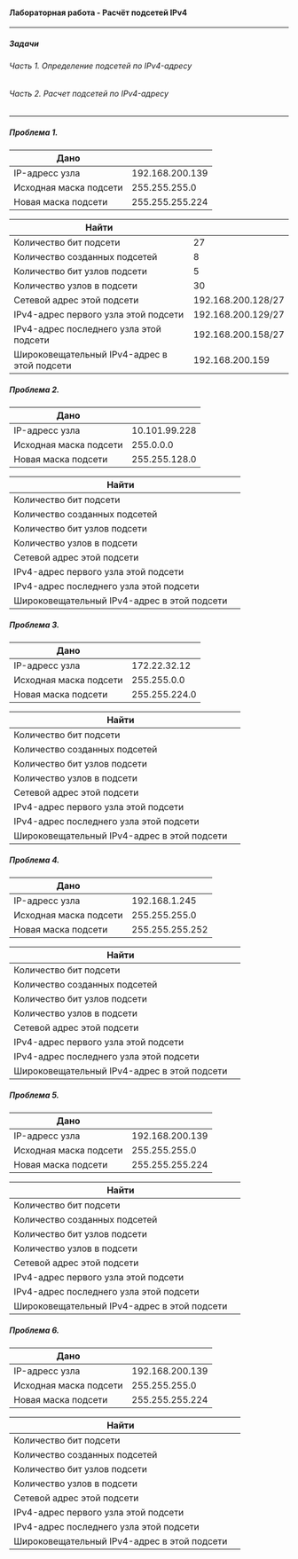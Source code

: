 #### Лабораторная работа - Расчёт подсетей IPv4

----- 

##### Задачи
###### Часть 1. Определение подсетей по IPv4-адресу
###### Часть 2. Расчет подсетей по IPv4-адресу

-----
##### Проблема 1.

 | Дано ||
 |---------------|-----------|
 | IP-адресс узла| 192.168.200.139 |
 | Исходная маска подсети | 255.255.255.0 |
 | Новая маска подсети | 255.255.255.224 |
 
 
 | Найти ||
 |---------------|-----------|
 | Количество бит подсети| 27 |
 | Количество созданных подсетей |8 |
 | Количество бит узлов подсети | 5 |
 | Количество узлов в подсети|30|
 | Сетевой адрес этой подсети |192.168.200.128/27|
 | IPv4-адрес первого узла этой подсети|192.168.200.129/27|
 | IPv4-адрес последнего узла этой подсети|192.168.200.158/27|
 | Широковещательный IPv4-адрес в этой подсети|192.168.200.159|
 
 ##### Проблема 2.
 
 | Дано ||
 |---------------|-----------|
 | IP-адресс узла|10.101.99.228  |
 | Исходная маска подсети | 255.0.0.0 |
 | Новая маска подсети | 255.255.128.0 |
 
 | Найти ||
 |---------------|-----------|
 | Количество бит подсети|  |
 | Количество созданных подсетей | |
 | Количество бит узлов подсети |  |
 | Количество узлов в подсети||
 | Сетевой адрес этой подсети ||
 | IPv4-адрес первого узла этой подсети||
 | IPv4-адрес последнего узла этой подсети||
 | Широковещательный IPv4-адрес в этой подсети||
 
 
 ##### Проблема 3.
 
 | Дано ||
 |---------------|-----------|
 | IP-адресс узла| 172.22.32.12 |
 | Исходная маска подсети | 255.255.0.0 |
 | Новая маска подсети | 255.255.224.0 |
 
 | Найти ||
 |---------------|-----------|
 | Количество бит подсети|  |
 | Количество созданных подсетей | |
 | Количество бит узлов подсети |  |
 | Количество узлов в подсети||
 | Сетевой адрес этой подсети ||
 | IPv4-адрес первого узла этой подсети||
 | IPv4-адрес последнего узла этой подсети||
 | Широковещательный IPv4-адрес в этой подсети||
 
 
 ##### Проблема 4.
 
 | Дано ||
 |---------------|-----------|
 | IP-адресс узла| 192.168.1.245 |
 | Исходная маска подсети | 255.255.255.0 |
 | Новая маска подсети | 255.255.255.252 |
 
 | Найти ||
 |---------------|-----------|
 | Количество бит подсети|  |
 | Количество созданных подсетей | |
 | Количество бит узлов подсети |  |
 | Количество узлов в подсети||
 | Сетевой адрес этой подсети ||
 | IPv4-адрес первого узла этой подсети||
 | IPv4-адрес последнего узла этой подсети||
 | Широковещательный IPv4-адрес в этой подсети||
 
 
 ##### Проблема 5.
 
 | Дано ||
 |---------------|-----------|
 | IP-адресс узла| 192.168.200.139 |
 | Исходная маска подсети | 255.255.255.0 |
 | Новая маска подсети | 255.255.255.224 |
 
 | Найти ||
 |---------------|-----------|
 | Количество бит подсети|  |
 | Количество созданных подсетей | |
 | Количество бит узлов подсети |  |
 | Количество узлов в подсети||
 | Сетевой адрес этой подсети ||
 | IPv4-адрес первого узла этой подсети||
 | IPv4-адрес последнего узла этой подсети||
 | Широковещательный IPv4-адрес в этой подсети||
 
 
 ##### Проблема 6.
 
 | Дано ||
 |---------------|-----------|
 | IP-адресс узла| 192.168.200.139 |
 | Исходная маска подсети | 255.255.255.0 |
 | Новая маска подсети | 255.255.255.224 |
 
 | Найти ||
 |---------------|-----------|
 | Количество бит подсети|  |
 | Количество созданных подсетей | |
 | Количество бит узлов подсети |  |
 | Количество узлов в подсети||
 | Сетевой адрес этой подсети ||
 | IPv4-адрес первого узла этой подсети||
 | IPv4-адрес последнего узла этой подсети||
 | Широковещательный IPv4-адрес в этой подсети||
 
 
